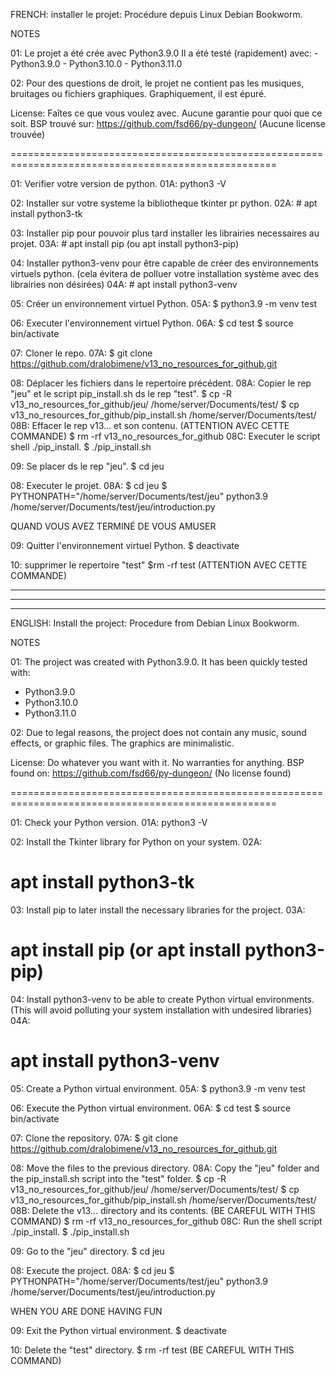 FRENCH:
installer le projet:
Procédure depuis Linux Debian Bookworm.

NOTES

01:
Le projet a été crée avec Python3.9.0
Il a été testé (rapidement) avec:
	- Python3.9.0
	- Python3.10.0
	- Python3.11.0
	
02:
Pour des questions de droit, le projet ne contient pas les musiques, bruitages ou fichiers graphiques.
Graphiquement, il est épuré.

License: Faîtes ce que vous voulez avec.
Aucune garantie pour quoi que ce soit.
BSP trouvé sur: https://github.com/fsd66/py-dungeon/
(Aucune license trouvée)

====================================================================================================

01: Verifier votre version de python.
	01A:
	python3 -V
		
02: Installer sur votre systeme la bibliotheque tkinter pr python.
	02A:
	# apt install python3-tk
		
03: Installer pip pour pouvoir plus tard installer les librairies necessaires au projet.
	03A:
	# apt install pip (ou apt install python3-pip)

04: Installer python3-venv pour être capable de créer des environnements virtuels python.
(cela évitera de polluer votre installation système avec des librairies non désirées)
	04A:
	# apt install python3-venv
	
05: Créer un environnement virtuel Python.
	05A:
	$ python3.9 -m venv test
	
06: Executer l'environnement virtuel Python.
	06A:
	$ cd test
	$ source bin/activate
	
07: Cloner le repo.
	07A:
	$ git clone https://github.com/dralobimene/v13_no_resources_for_github.git
	
08: Déplacer les fichiers dans le repertoire précédent.
	08A:
	Copier le rep "jeu" et le script pip_install.sh ds le rep "test".
		$ cp -R v13_no_resources_for_github/jeu/ /home/server/Documents/test/
		$ cp v13_no_resources_for_github/pip_install.sh /home/server/Documents/test/
	08B:
	Effacer le rep v13... et son contenu. (ATTENTION AVEC CETTE COMMANDE)
		$ rm -rf v13_no_resources_for_github
	08C:
	Executer le script shell ./pip_install.
		$ ./pip_install.sh
	
09: Se placer ds le rep "jeu".
	$ cd jeu
	
08: Executer le projet.
	08A:
	$ cd jeu
	$ PYTHONPATH="/home/server/Documents/test/jeu" python3.9 /home/server/Documents/test/jeu/introduction.py
	
QUAND VOUS AVEZ TERMINÉ DE VOUS AMUSER
	
09: Quitter l'environnement virtuel Python.
	$ deactivate
	
10: supprimer le repertoire "test"
	$rm -rf test (ATTENTION AVEC CETTE COMMANDE)
	
******************************************************************************************************
******************************************************************************************************
******************************************************************************************************

ENGLISH:
Install the project:
Procedure from Debian Linux Bookworm.

NOTES

01:
The project was created with Python3.9.0.
It has been quickly tested with:
- Python3.9.0
- Python3.10.0
- Python3.11.0

02:
Due to legal reasons, the project does not contain any music, sound effects, or graphic files.
The graphics are minimalistic.

License: Do whatever you want with it.
No warranties for anything.
BSP found on: https://github.com/fsd66/py-dungeon/
(No license found)

====================================================================================================

01: Check your Python version.
01A:
python3 -V

02: Install the Tkinter library for Python on your system.
02A:
# apt install python3-tk

03: Install pip to later install the necessary libraries for the project.
03A:
# apt install pip (or apt install python3-pip)

04: Install python3-venv to be able to create Python virtual environments.
(This will avoid polluting your system installation with undesired libraries)
04A:
# apt install python3-venv

05: Create a Python virtual environment.
05A:
$ python3.9 -m venv test

06: Execute the Python virtual environment.
06A:
$ cd test
$ source bin/activate

07: Clone the repository.
07A:
$ git clone https://github.com/dralobimene/v13_no_resources_for_github.git

08: Move the files to the previous directory.
08A:
Copy the "jeu" folder and the pip_install.sh script into the "test" folder.
$ cp -R v13_no_resources_for_github/jeu/ /home/server/Documents/test/
$ cp v13_no_resources_for_github/pip_install.sh /home/server/Documents/test/
08B:
Delete the v13... directory and its contents. (BE CAREFUL WITH THIS COMMAND)
$ rm -rf v13_no_resources_for_github
08C:
Run the shell script ./pip_install.
$ ./pip_install.sh

09: Go to the "jeu" directory.
$ cd jeu

08: Execute the project.
08A:
$ cd jeu
$ PYTHONPATH="/home/server/Documents/test/jeu" python3.9 /home/server/Documents/test/jeu/introduction.py

WHEN YOU ARE DONE HAVING FUN

09: Exit the Python virtual environment.
$ deactivate

10: Delete the "test" directory.
$ rm -rf test (BE CAREFUL WITH THIS COMMAND)
